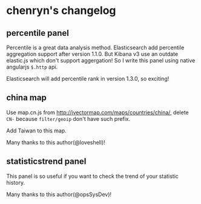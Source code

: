 chenryn's changelog
================

## percentile panel

Percentile is a great data analysis method. Elasticsearch add percentile aggregation support after version 1.1.0. But Kibana v3 use an outdate elastic.js which don't support aggergation! So I write this panel using native angularjs `$.http` api.

Elasticsearch will add percentile rank in version 1.3.0, so exciting!

## china map

Use map.cn.js from <http://jvectormap.com/maps/countries/china/>, delete `CN-` because `filter/geoip` don't have such prefix.

Add Taiwan to this map.

Many thanks to this author(@loveshell)!

## statisticstrend panel

This panel is so useful if you want to check the trend of your statistic history.

Many thanks to this author(@opsSysDev)!

